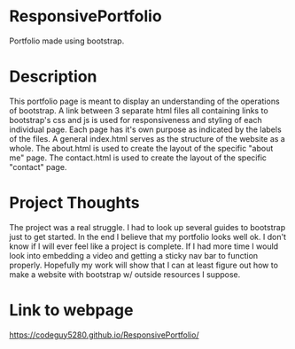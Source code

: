 # ResponsivePortfolio

Portfolio made using bootstrap.

# Description

This portfolio page is meant to display an understanding of the operations of bootstrap.
A link between 3 separate html files all containing links to bootstrap's css and js is used for responsiveness and styling of each individual page.
Each page has it's own purpose as indicated by the labels of the files.
A general index.html serves as the structure of the website as a whole.
The about.html is used to create the layout of the specific "about me" page.
The contact.html is used to create the layout of the specific "contact" page.

# Project Thoughts

The project was a real struggle. I had to look up several guides to bootstrap just to get started.
In the end I believe that my portfolio looks well ok. I don't know if I will ever feel like a project is complete.
If I had more time I would look into embedding a video and getting a sticky nav bar to function properly.
Hopefully my work will show that I can at least figure out how to make a website with bootstrap w/ outside resources I suppose.

# Link to webpage
https://codeguy5280.github.io/ResponsivePortfolio/
